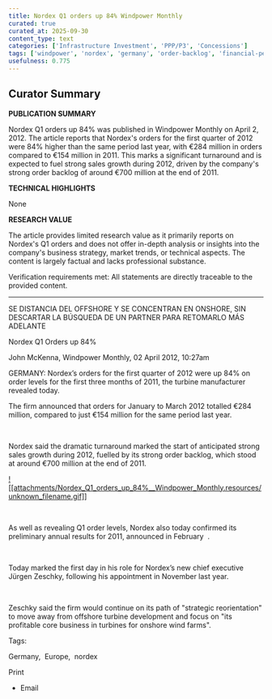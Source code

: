 ```yaml
---
title: Nordex Q1 orders up 84% Windpower Monthly
curated: true
curated_at: 2025-09-30
content_type: text
categories: ['Infrastructure Investment', 'PPP/P3', 'Concessions']
tags: ['windpower', 'nordex', 'germany', 'order-backlog', 'financial-performance']
usefulness: 0.775
---
```

## Curator Summary

**PUBLICATION SUMMARY**

Nordex Q1 orders up 84% was published in Windpower Monthly on April 2, 2012. The article reports that Nordex's orders for the first quarter of 2012 were 84% higher than the same period last year, with €284 million in orders compared to €154 million in 2011. This marks a significant turnaround and is expected to fuel strong sales growth during 2012, driven by the company's strong order backlog of around €700 million at the end of 2011.

**TECHNICAL HIGHLIGHTS**

None

**RESEARCH VALUE**

The article provides limited research value as it primarily reports on Nordex's Q1 orders and does not offer in-depth analysis or insights into the company's business strategy, market trends, or technical aspects. The content is largely factual and lacks professional substance.

Verification requirements met: All statements are directly traceable to the provided content.

---

SE DISTANCIA DEL OFFSHORE Y SE CONCENTRAN EN ONSHORE, SIN DESCARTAR LA BÚSQUEDA DE UN PARTNER PARA RETOMARLO MÁS ADELANTE

  

Nordex Q1 Orders up 84%

John McKenna, Windpower Monthly, 02 April 2012, 10:27am

GERMANY: Nordex’s orders for the first quarter of 2012 were up 84% on order levels for the first three months of 2011, the turbine manufacturer revealed today.

The firm announced that orders for January to March 2012 totalled €284 million, compared to just €154 million for the same period last year.

 

Nordex said the dramatic turnaround marked the start of anticipated strong sales growth during 2012, fuelled by its strong order backlog, which stood at around €700 million at the end of 2011.

[![[attachments/Nordex_Q1_orders_up_84%__Windpower_Monthly.resources/unknown_filename.gif]]](http://ad.uk.doubleclick.net/click%3Bh%3Dv8/3c4b/3/0/%2a/v%3B254229709%3B0-0%3B0%3B41765559%3B4307-300/250%3B46936644/46952947/1%3B%3B~sscs%3D%3fhttp://www.transas.com/products/vts/monitoring_solutions/renewables/)

 

As well as revealing Q1 order levels, Nordex also today confirmed its preliminary annual results for 2011, announced in February  .

 

Today marked the first day in his role for Nordex’s new chief executive Jürgen Zeschky, following his appointment in November last year.

 

Zeschky said the firm would continue on its path of "strategic reorientation" to move away from offshore turbine development and focus on "its profitable core business in turbines for onshore wind farms".

Tags:

Germany,  Europe,  nordex

 Print

* Email